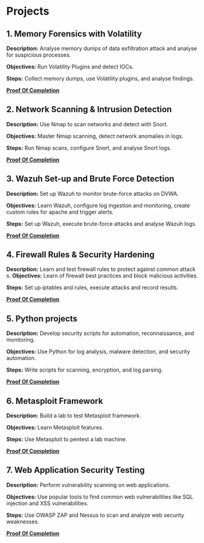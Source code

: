 # Projects

## 1. **Memory Forensics with Volatility**
**Description:** Analyse memory dumps of data exfiltration attack and analyse for suspicious processes.

**Objectives:** Run Volatility Plugins and detect IOCs.

**Steps:** Collect memory dumps, use Volatility plugins, and analyse findings.

**[Proof Of Completion](image/sp2.png)**

## 2. **Network Scanning & Intrusion Detection**
**Description:** Use Nmap to scan networks and detect with Snort.

**Objectives:** Master Nmap scanning, detect network anomalies in logs.

**Steps:** Run Nmap scans, configure Snort, and analyse Snort logs.

**[Proof Of Completion](image/sp2.png)**

## 3. **Wazuh Set-up and Brute Force Detection**

**Description:** Set up Wazuh to monitor brute-force attacks on DVWA.

**Objectives:** Learn Wazuh, configure log ingestion and monitoring, create custom rules for apache and trigger alerts.

**Steps:** Set up Wazuh, execute brute-force attacks and analyse Wazuh logs.

**[Proof Of Completion](image/sp2.png)**

## 4. **Firewall Rules & Security Hardening**

**Description:** Learn and test firewall rules to protect against common attack
s.
**Objectives:** Learn of firewall best practices and block malicious activities.

**Steps:** Set up iptables and rules, execute attacks and record results.

**[Proof Of Completion](image/sp2.png)**

## 5. **Python projects**

**Description:** Develop security scripts for automation, reconnaissance, and monitoring.

**Objectives:** Use Python for log analysis, malware detection, and security automation.

**Steps:** Write scripts for scanning, encryption, and log parsing.

**[Proof Of Completion](image/sp2.png)**

## 6. **Metasploit Framework**

**Description:** Build a lab to test Metasploit framework.

**Objectives:** Learn Metasploit features.

**Steps:** Use Metasploit to pentest a lab machine.

**[Proof Of Completion](image/sp2.png)**

## 7. **Web Application Security Testing**

**Description:** Perform vulnerability scanning on web applications.

**Objectives:** Use popular tools to find common web vulnerabilities like SQL injection and XSS vulnerabilities.

**Steps:** Use OWASP ZAP and Nessus to scan and analyze web security weaknesses.

**[Proof Of Completion](image/sp2.png)**
